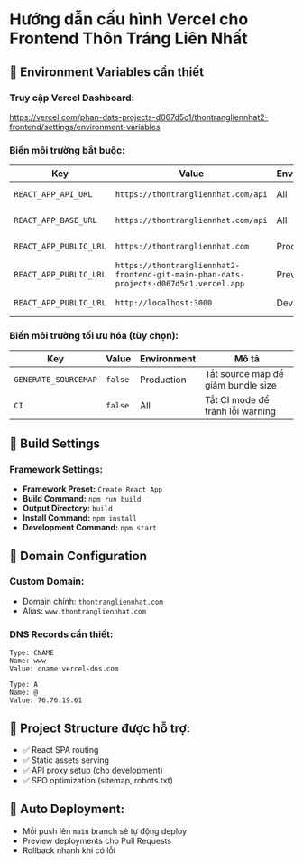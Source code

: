 # Hướng dẫn cấu hình Vercel cho Frontend Thôn Tráng Liên Nhất

## 🚀 Environment Variables cần thiết

### Truy cập Vercel Dashboard:
https://vercel.com/phan-dats-projects-d067d5c1/thontrangliennhat2-frontend/settings/environment-variables

### Biến môi trường bắt buộc:

| Key | Value | Environment | Mô tả |
|-----|-------|-------------|-------|
| `REACT_APP_API_URL` | `https://thontrangliennhat.com/api` | All | URL API backend |
| `REACT_APP_BASE_URL` | `https://thontrangliennhat.com/api` | All | Base URL cho API calls |
| `REACT_APP_PUBLIC_URL` | `https://thontrangliennhat.com` | Production | URL public của website |
| `REACT_APP_PUBLIC_URL` | `https://thontrangliennhat2-frontend-git-main-phan-dats-projects-d067d5c1.vercel.app` | Preview | URL preview |
| `REACT_APP_PUBLIC_URL` | `http://localhost:3000` | Development | URL local development |

### Biến môi trường tối ưu hóa (tùy chọn):

| Key | Value | Environment | Mô tả |
|-----|-------|-------------|-------|
| `GENERATE_SOURCEMAP` | `false` | Production | Tắt source map để giảm bundle size |
| `CI` | `false` | All | Tắt CI mode để tránh lỗi warning |

## 📝 Build Settings

### Framework Settings:
- **Framework Preset:** `Create React App`
- **Build Command:** `npm run build`
- **Output Directory:** `build`
- **Install Command:** `npm install`
- **Development Command:** `npm start`

## 🔗 Domain Configuration

### Custom Domain:
- Domain chính: `thontrangliennhat.com`
- Alias: `www.thontrangliennhat.com`

### DNS Records cần thiết:
```
Type: CNAME
Name: www
Value: cname.vercel-dns.com

Type: A
Name: @
Value: 76.76.19.61
```

## 📁 Project Structure được hỗ trợ:
- ✅ React SPA routing
- ✅ Static assets serving
- ✅ API proxy setup (cho development)
- ✅ SEO optimization (sitemap, robots.txt)

## 🔄 Auto Deployment:
- Mỗi push lên `main` branch sẽ tự động deploy
- Preview deployments cho Pull Requests
- Rollback nhanh khi có lỗi 